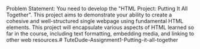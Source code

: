 Problem Statement:  You need to develop the "HTML Project: Putting It All Together".  This project aims to demonstrate your ability to create a cohesive and well-structured single webpage using fundamental HTML elements. This project will encapsulate various aspects of HTML learned so far in the course, including text formatting, embedding media, and linking to other web resources.#   T u t e D u d e - A s s i g n m e n t 1 - P u t t i n g - i t - a l l - t o g e t h e r  
 